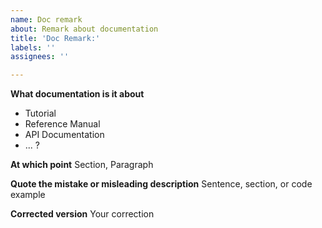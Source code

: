 ```yaml
---
name: Doc remark
about: Remark about documentation
title: 'Doc Remark:'
labels: ''
assignees: ''

---
```


**What documentation is it about**
 - Tutorial
 - Reference Manual
 - API Documentation
 - ... ?

**At which point**
Section, Paragraph

**Quote the mistake or misleading description**
Sentence, section, or code example

**Corrected version**
Your correction

